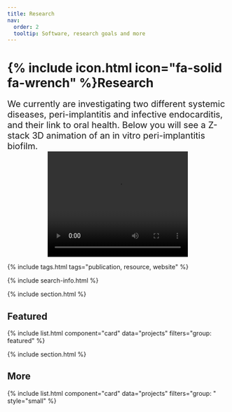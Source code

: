 ```yaml
---
title: Research
nav:
  order: 2
  tooltip: Software, research goals and more
---
```


# {% include icon.html icon="fa-solid fa-wrench" %}Research

<span style="font-size: 20px;">
We currently are investigating two different systemic diseases, peri-implantitis and infective endocarditis, and their link to oral health. Below you will see a Z-stack 3D animation of an in vitro peri-implantitis biofilm.
</span>

<div style="text-align: center;">
  <video width="320" height="240" controls>
    <source src="/images/cell5.mov" type="video/quicktime">
    Your browser does not support the video tag.
  </video>
</div>


{% include tags.html tags="publication, resource, website" %}

{% include search-info.html %}

{% include section.html %}

## Featured

{% include list.html component="card" data="projects" filters="group: featured" %}

{% include section.html %}

## More

{% include list.html component="card" data="projects" filters="group: " style="small" %}
